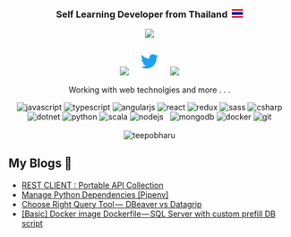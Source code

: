 <h3 align="center">Self Learning Developer from Thailand &nbsp;<img src="https://raw.githubusercontent.com/teepobharu/teepobharu/master/icons/thaiflag.svg" height="15"> </h3>


<p align='center'>

<img src="https://media-exp1.licdn.com/dms/image/C5103AQFoIH3jATTdoQ/profile-displayphoto-shrink_400_400/0?e=1602115200&v=beta&t=bhgUdzUM7EVLMGg4VXXyIPr_1j0X63HpAEqLwgUsn0Q">
</p>

<p align='center'>
<a href="https://medium.com/@teepob.haru"><img height="50" src="https://img.icons8.com/ios-filled/50/000000/medium-monogram.png"/></a>&nbsp;&nbsp;
<a href="https://twitter.com/BrightGowl"><img height="50" src="https://raw.githubusercontent.com/teepobharu/teepobharu/master/icons/twitter.svg"></a>&nbsp;&nbsp;
<a href="https://www.linkedin.com/in/teepob-haru/">
<img height="50" src="https://img.icons8.com/color/48/000000/linkedin.png"/></a>
<!-- <a href="https://kaggle.com/teepobharu" target="blank"><img src="https://cdn.jsdelivr.net/npm/simple-icons@3.0.1/icons/kaggle.svg" alt="teepobharu" height="40" /></a> -->
</p>

<p align='center'>
Working with web technolgies and more . . .

<p align="center">
    <img src="https://devicons.github.io/devicon/devicon.git/icons/javascript/javascript-original.svg" alt="javascript" width="40" height="40"/> 
    <img src="https://devicons.github.io/devicon/devicon.git/icons/typescript/typescript-original.svg" alt="typescript" width="40" height="40"/>
    <img src="https://devicons.github.io/devicon/devicon.git/icons/angularjs/angularjs-original.svg" alt="angularjs" width="40" height="40"/>
    <img src="https://devicons.github.io/devicon/devicon.git/icons/react/react-original-wordmark.svg" alt="react" width="40" height="40"/> 
    <img src="https://devicons.github.io/devicon/devicon.git/icons/redux/redux-original.svg" alt="redux" width="40" height="40"/> 
    <img src="https://devicons.github.io/devicon/devicon.git/icons/sass/sass-original.svg" alt="sass" width="40" height="40"/>
    <img src="https://devicons.github.io/devicon/devicon.git/icons/csharp/csharp-original.svg" alt="csharp" width="40" height="40"/> 
    <img src="https://devicons.github.io/devicon/devicon.git/icons/dot-net/dot-net-original-wordmark.svg" alt="dotnet" width="40" height="40"/> 
    <img src="https://devicons.github.io/devicon/devicon.git/icons/python/python-original.svg" alt="python" width="40" height="40"/> 
    <img src="https://devicons.github.io/devicon/devicon.git/icons/scala/scala-original-wordmark.svg" alt="scala" width="40" height="40"/>
    <img src="https://devicons.github.io/devicon/devicon.git/icons/nodejs/nodejs-original-wordmark.svg" alt="nodejs" width="40" height="40"/> &nbsp
    <img src="https://devicons.github.io/devicon/devicon.git/icons/mongodb/mongodb-original-wordmark.svg" alt="mongodb" width="40" height="40"/> 
    <img src="https://devicons.github.io/devicon/devicon.git/icons/docker/docker-original-wordmark.svg" alt="docker" width="40" height="40"/> 
    <img src="https://www.vectorlogo.zone/logos/git-scm/git-scm-icon.svg" alt="git" width="40" height="40"/> 
</p>
<p align='center'>
    <img align="center" src="https://github-readme-stats.vercel.app/api/top-langs/?username=teepobharu&layout=compact&hide=html" alt="teepobharu" />
</p>

## My Blogs 📖
<!-- MEDIUM:START -->
- [REST CLIENT : Portable API Collection](https://medium.com/bright-days/rest-client-portable-api-collection-a35c8a3f2037?source=rss-6eaedfde39aa------2)
- [Manage Python Dependencies [Pipenv]](https://medium.com/bright-days/manage-python-dependencies-pipenv-2dbbc70929c2?source=rss-6eaedfde39aa------2)
- [Choose Right Query Tool —  DBeaver vs Datagrip](https://medium.com/bright-days/choose-right-query-tool-dbeaver-vs-datagrip-1ca123926344?source=rss-6eaedfde39aa------2)
- [[Basic] Docker image  Dockerfile — SQL Server with custom prefill DB script](https://medium.com/bright-days/basic-docker-image-dockerfile-sql-server-with-custom-prefill-db-script-8f12f197867a?source=rss-6eaedfde39aa------2)
<!-- MEDIUM:END -->


<!--
**teepobharu/teepobharu** is a ✨ _special_ ✨ repository because its `README.md` (this file) appears on your GitHub profile.

Here are some ideas to get you started:

- 🔭 I’m currently working on ...
- 🌱 I’m currently learning ...
- 👯 I’m looking to collaborate on ...
- 🤔 I’m looking for help with ...
- 💬 Ask me about ...
- 📫 How to reach me: ...
- 😄 Pronouns: ...
- ⚡ Fun fact: ...
-->

